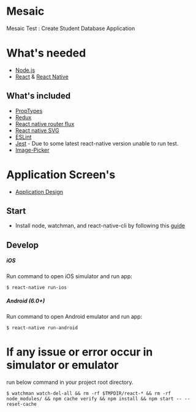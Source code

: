 # Mesaic
Mesaic Test : Create Student Database Application

# What's needed

* [Node.js](http://nodejs.org)
* [React](https://github.com/facebook/react) & [React Native](https://github.com/facebook/react-native)

## What's included

* [PropTypes](https://facebook.github.io/react/docs/typechecking-with-proptypes.html)
* [Redux](https://github.com/reactjs/redux)
* [React native router flux](https://github.com/aksonov/react-native-router-flux)
* [React native SVG](https://github.com/react-native-community/react-native-svg)
* [ESLint](https://eslint.org/)
* [Jest](https://jestjs.io/) - Due to some latest react-native version unable to run test.
* [Image-Picker](https://github.com/react-native-community/react-native-image-picker)

# Application Screen's

* [Application Design](https://1drv.ms/f/s!AhvwHXIef3miglS9CJ5a6r7K2L5I)

## Start

* Install node, watchman, and react-native-cli by following this [guide](https://facebook.github.io/react-native/docs/getting-started.html)

## Develop
##### iOS

Run command to open iOS simulator and run app:

```
$ react-native run-ios
```

##### Android (6.0+)
Run command to open Android emulator and run app:

```
$ react-native run-android
```
# If any issue or error occur in simulator or emulator 

run below command in your project root directory.

```
$ watchman watch-del-all && rm -rf $TMPDIR/react-* && rm -rf node_modules/ && npm cache verify && npm install && npm start -- --reset-cache
```



